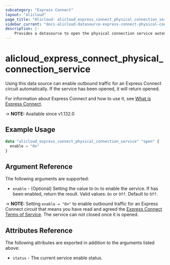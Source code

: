 ```yaml
---
subcategory: "Express Connect"
layout: "alicloud"
page_title: "Alicloud: alicloud_express_connect_physical_connection_service"
sidebar_current: "docs-alicloud-datasource-express-connect-physical-connection-service"
description: |-
    Provides a datasource to open the physical connection service automatically.
---
```


# alicloud_express_connect_physical_connection_service

Using this data source can enable outbound traffic for an Express Connect circuit automatically. If the service has been opened, it will return opened.

For information about Express Connect and how to use it, see [What is Express Connect](https://www.alibabacloud.com/help/doc-detail/275179.htm).

-> **NOTE:** Available since v1.132.0

## Example Usage

```terraform
data "alicloud_express_connect_physical_connection_service" "open" {
  enable = "On"
}
```

## Argument Reference

The following arguments are supported:

* `enable` - (Optional) Setting the value to `On` to enable the service. If has been enabled, return the result. Valid values: `On` or `Off`. Default to `Off`.

-> **NOTE:** Setting `enable = "On"` to enable outbound traffic for an Express Connect circuit that means you have read and agreed the [Express Connect Terms of Service](https://terms.aliyun.com/legal-agreement/terms/suit_bu1_ali_cloud/suit_bu1_ali_cloud201803060947_16271.html). The service can not closed once it is opened.

## Attributes Reference

The following attributes are exported in addition to the arguments listed above:

* `status` - The current service enable status. 
